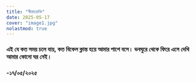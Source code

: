```yaml
---
title: "স্বীকারোক্তি"
date: 2025-05-17
cover: "image1.jpg"
nolastmod: true
---
```



### এই যে কত সময় চলে যায়, কত বিকেল ক্লান্ত হয়ে আমার পাশে বসে। ভবঘুরে থেকে ফিরে এসে দেখি আমার কোনো ঘর নেই।  
### -১৭/০৫/২০২৫

